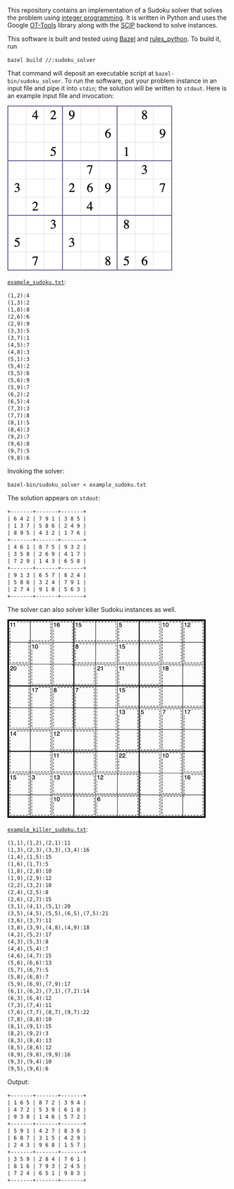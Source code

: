 This repository contains an implementation of a Sudoku solver that solves the problem using
[integer programming](https://en.wikipedia.org/wiki/Integer_programming). It is written in Python
and uses the Google [OT-Tools](https://developers.google.com/optimization) library along with the
[SCIP](https://www.scipopt.org/) backend to solve instances.

This software is built and tested using [Bazel](https://bazel.build/) and
[rules_python](https://github.com/bazelbuild/rules_python). To build it, run

```
bazel build //:sudoku_solver
```

That command will deposit an executable script at `bazel-bin/sudoku_solver`. To run the software,
put your problem instance in an input file and pipe it into `stdin`; the solution will be written to
`stdout`. Here is an example input file and invocation:

![example Sudoku instance](example_sudoku.png)

[`example_sudoku.txt`](example_sudoku.txt):
```
(1,2):4
(1,3):2
(1,8):8
(2,6):6
(2,9):9
(3,3):5
(3,7):1
(4,5):7
(4,8):3
(5,1):3
(5,4):2
(5,5):6
(5,6):9
(5,9):7
(6,2):2
(6,5):4
(7,3):3
(7,7):8
(8,1):5
(8,4):3
(9,2):7
(9,6):8
(9,7):5
(9,8):6
```

Invoking the solver:
```
bazel-bin/sudoku_solver < example_sudoku.txt
```

The solution appears on `stdout`:
```
+-------+-------+-------+
| 6 4 2 | 7 9 1 | 3 8 5 |
| 1 3 7 | 5 8 6 | 2 4 9 |
| 8 9 5 | 4 3 2 | 1 7 6 |
+-------+-------+-------+
| 4 6 1 | 8 7 5 | 9 3 2 |
| 3 5 8 | 2 6 9 | 4 1 7 |
| 7 2 9 | 1 4 3 | 6 5 8 |
+-------+-------+-------+
| 9 1 3 | 6 5 7 | 8 2 4 |
| 5 8 6 | 3 2 4 | 7 9 1 |
| 2 7 4 | 9 1 8 | 5 6 3 |
+-------+-------+-------+
```

The solver can also solver killer Sudoku instances as well.

![example killer Sudoku instance](example_killer_sudoku.png)

[`example_killer_sudoku.txt`](example_killer_sudoku.txt):
```
(1,1),(1,2),(2,1):11
(1,3),(2,3),(3,3),(3,4):16
(1,4),(1,5):15
(1,6),(1,7):5
(1,8),(2,8):10
(1,9),(2,9):12
(2,2),(3,2):10
(2,4),(2,5):8
(2,6),(2,7):15
(3,1),(4,1),(5,1):20
(3,5),(4,5),(5,5),(6,5),(7,5):21
(3,6),(3,7):11
(3,8),(3,9),(4,8),(4,9):18
(4,2),(5,2):17
(4,3),(5,3):8
(4,4),(5,4):7
(4,6),(4,7):15
(5,6),(6,6):13
(5,7),(6,7):5
(5,8),(6,8):7
(5,9),(6,9),(7,9):17
(6,1),(6,2),(7,1),(7,2):14
(6,3),(6,4):12
(7,3),(7,4):11
(7,6),(7,7),(8,7),(9,7):22
(7,8),(8,8):10
(8,1),(9,1):15
(8,2),(9,2):3
(8,3),(8,4):13
(8,5),(8,6):12
(8,9),(9,8),(9,9):16
(9,3),(9,4):10
(9,5),(9,6):6
```

Output:
```
+-------+-------+-------+
| 1 6 5 | 8 7 2 | 3 9 4 |
| 4 7 2 | 5 3 9 | 6 1 8 |
| 9 3 8 | 1 4 6 | 5 7 2 |
+-------+-------+-------+
| 5 9 1 | 4 2 7 | 8 3 6 |
| 6 8 7 | 3 1 5 | 4 2 9 |
| 2 4 3 | 9 6 8 | 1 5 7 |
+-------+-------+-------+
| 3 5 9 | 2 8 4 | 7 6 1 |
| 8 1 6 | 7 9 3 | 2 4 5 |
| 7 2 4 | 6 5 1 | 9 8 3 |
+-------+-------+-------+
```
